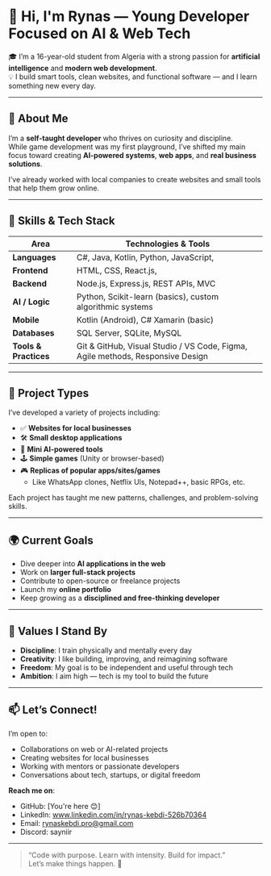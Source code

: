# 👋 Hi, I'm Rynas — Young Developer Focused on AI & Web Tech

🎓 I’m a 16-year-old student from Algeria with a strong passion for **artificial intelligence** and **modern web development**.  
💡 I build smart tools, clean websites, and functional software — and I learn something new every day.

---

## 🚀 About Me

I’m a **self-taught developer** who thrives on curiosity and discipline.  
While game development was my first playground, I’ve shifted my main focus toward creating **AI-powered systems**, **web apps**, and **real business solutions**.

I’ve already worked with local companies to create websites and small tools that help them grow online.

---

## 💼 Skills & Tech Stack

| Area                 | Technologies & Tools                                                                 |
|----------------------|---------------------------------------------------------------------------------------|
| **Languages**        | C#, Java, Kotlin, Python, JavaScript,                             |
| **Frontend**         | HTML, CSS, React.js,                                                |
| **Backend**          | Node.js, Express.js, REST APIs, MVC                                          |
| **AI / Logic**       | Python, Scikit-learn (basics), custom algorithmic systems                             |
| **Mobile**           | Kotlin (Android), C# Xamarin (basic)                                         |
| **Databases**        | SQL Server, SQLite, MySQL                                                             |
| **Tools & Practices**| Git & GitHub, Visual Studio / VS Code, Figma, Agile methods, Responsive Design       |

---

## 📂 Project Types

I’ve developed a variety of projects including:
- ✅ **Websites for local businesses**
- 🛠️ **Small desktop applications**
- 🧠 **Mini AI-powered tools**
- 🕹️ **Simple games** (Unity or browser-based)
- 🎮 **Replicas of popular apps/sites/games**
  - Like WhatsApp clones, Netflix UIs, Notepad++, basic RPGs, etc.

Each project has taught me new patterns, challenges, and problem-solving skills.

---

## 🌍 Current Goals

- Dive deeper into **AI applications in the web**
- Work on **larger full-stack projects**
- Contribute to open-source or freelance projects
- Launch my **online portfolio**
- Keep growing as a **disciplined and free-thinking developer**

---

## 🧠 Values I Stand By

- **Discipline**: I train physically and mentally every day
- **Creativity**: I like building, improving, and reimagining software
- **Freedom**: My goal is to be independent and useful through tech
- **Ambition**: I aim high — tech is my tool to build the future

---

## 📫 Let’s Connect!

I’m open to:
- Collaborations on web or AI-related projects
- Creating websites for local businesses
- Working with mentors or passionate developers
- Conversations about tech, startups, or digital freedom

**Reach me on**:
- GitHub: [You're here 😊]  
- LinkedIn: www.linkedin.com/in/rynas-kebdi-526b70364  
- Email: rynaskebdi.pro@gmail.com
- Discord: sayniir

---

> “Code with purpose. Learn with intensity. Build for impact.”  
> Let’s make things happen. 🚀

